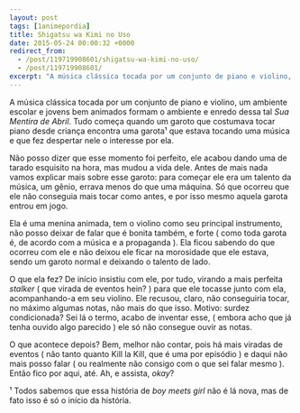```yaml
---
layout: post
tags: [1animepordia]
title: Shigatsu wa Kimi no Uso
date: 2015-05-24 00:00:32 +0000
redirect_from:
  - /post/119719908601/shigatsu-wa-kimi-no-uso/
  - /post/119719908601/
excerpt: "A música clássica tocada por um conjunto de piano e violino, um ambiente escolar e jovens bem animados formam o ambiente e enredo dessa tal Sua Mentira de Abril. Tudo começa quando um garoto que costumava tocar piano desde criança encontra uma garota¹ que estava tocando uma música e que fez despertar nele o interesse por ela."
---
```


A música clássica tocada por um conjunto de piano e violino, um ambiente
escolar e jovens bem animados formam o ambiente e enredo dessa tal *Sua
Mentira de Abril*. Tudo começa quando um garoto que costumava tocar
piano desde criança encontra uma garota¹ que estava tocando uma música e
que fez despertar nele o interesse por ela.

Não posso dizer que esse momento foi perfeito, ele acabou dando uma de
tarado esquisito na hora, mas mudou a vida dele. Antes de mais nada
vamos explicar mais sobre esse garoto: para começar ele era um talento
da música, um gênio, errava menos do que uma máquina. Só que ocorreu que
ele não conseguia mais tocar como antes, e por isso mesmo aquela garota
entrou em jogo.

Ela é uma menina animada, tem o violino como seu principal instrumento,
não posso deixar de falar que é bonita também, e forte ( como toda
garota é, de acordo com a música e a propaganda ). Ela ficou sabendo do
que ocorreu com ele e não deixou ele ficar na morosidade que ele estava,
sendo um garoto normal e deixando o talento de lado.

O que ela fez? De início insistiu com ele, por tudo, virando a mais
perfeita *stalker* ( que virada de eventos hein? ) para que ele tocasse
junto com ela, acompanhando-a em seu violino. Ele recusou, claro, não
conseguiria tocar, no máximo algumas notas, não mais do que isso.
Motivo: surdez condicionada? Sei lá o termo, acabo de inventar esse, (
embora acho que já tenha ouvido algo parecido ) ele só não consegue
ouvir as notas.

O que acontece depois? Bem, melhor não contar, pois há mais viradas de
eventos ( não tanto quanto Kill la Kill, que é uma por episódio ) e
daqui não mais posso falar ( ou realmente não consigo com o que sei
falar mesmo ). Então fico por aqui, até. Ah, e assista, *okay*?

<!-- more -->

¹ Todos sabemos que essa história de *boy meets girl* não é lá nova, mas
de fato isso é só o início da história.


